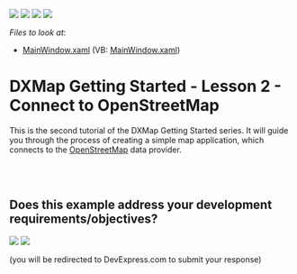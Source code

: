 <!-- default badges list -->
![](https://img.shields.io/endpoint?url=https://codecentral.devexpress.com/api/v1/VersionRange/128571083/12.1.4%2B)
[![](https://img.shields.io/badge/Open_in_DevExpress_Support_Center-FF7200?style=flat-square&logo=DevExpress&logoColor=white)](https://supportcenter.devexpress.com/ticket/details/E3617)
[![](https://img.shields.io/badge/📖_How_to_use_DevExpress_Examples-e9f6fc?style=flat-square)](https://docs.devexpress.com/GeneralInformation/403183)
[![](https://img.shields.io/badge/💬_Leave_Feedback-feecdd?style=flat-square)](#does-this-example-address-your-development-requirementsobjectives)
<!-- default badges end -->
<!-- default file list -->
*Files to look at*:

* [MainWindow.xaml](./CS/MainWindow.xaml) (VB: [MainWindow.xaml](./VB/MainWindow.xaml))
<!-- default file list end -->
# DXMap Getting Started - Lesson 2 - Connect to OpenStreetMap


<p>This is the second tutorial of the DXMap Getting Started series. It will guide you through the process of creating a simple map application, which connects to the <u>OpenStreetMap</u> data provider.</p><br />


<br/>


<!-- feedback -->
## Does this example address your development requirements/objectives?

[<img src="https://www.devexpress.com/support/examples/i/yes-button.svg"/>](https://www.devexpress.com/support/examples/survey.xml?utm_source=github&utm_campaign=dxmap-getting-started-lesson-2-connect-to-openstreetmap-e3617&~~~was_helpful=yes) [<img src="https://www.devexpress.com/support/examples/i/no-button.svg"/>](https://www.devexpress.com/support/examples/survey.xml?utm_source=github&utm_campaign=dxmap-getting-started-lesson-2-connect-to-openstreetmap-e3617&~~~was_helpful=no)

(you will be redirected to DevExpress.com to submit your response)
<!-- feedback end -->
